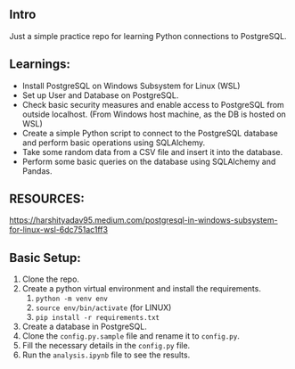 ## Intro
Just a simple practice repo for learning Python connections to PostgreSQL.

## Learnings:
- Install PostgreSQL on Windows Subsystem for Linux (WSL)
- Set up User and Database on PostgreSQL.
- Check basic security measures and enable access to PostgreSQL from outside localhost. (From Windows host machine, as the DB is hosted on WSL)
- Create a simple Python script to connect to the PostgreSQL database and perform basic operations using SQLAlchemy.
- Take some random data from a CSV file and insert it into the database.
- Perform some basic queries on the database using SQLAlchemy and Pandas.

## RESOURCES:

https://harshityadav95.medium.com/postgresql-in-windows-subsystem-for-linux-wsl-6dc751ac1ff3

## Basic Setup:
1. Clone the repo.
2. Create a python virtual environment and install the requirements.
    1. ```python -m venv env```
    2. ```source env/bin/activate``` (for LINUX)
    3. ```pip install -r requirements.txt```
3. Create a database in PostgreSQL.
4. Clone the ```config.py.sample``` file and rename it to ```config.py```.
5. Fill the necessary details in the ```config.py``` file.
6. Run the ```analysis.ipynb``` file to see the results.